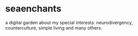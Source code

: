# seaenchants
a digital garden about my special interests: neurodivergency, counterculture, simple living and many others.
